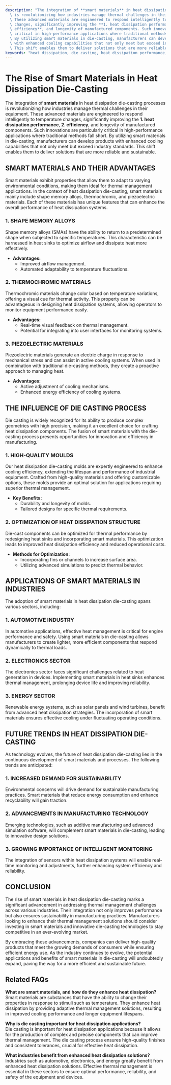 ```yaml
---
description: "The integration of **smart materials** in heat dissipation die-casting processes\
  \ is revolutionizing how industries manage thermal challenges in their equipment.\
  \ These advanced materials are engineered to respond intelligently to temperature\
  \ changes, significantly improving the **1. heat dissipation performance**, **2.\
  \ efficiency**, and longevity of manufactured components. Such innovations are particularly\
  \ critical in high-performance applications where traditional methods fall short.\
  \ By utilizing smart materials in die-casting, manufacturers can develop products\
  \ with enhanced cooling capabilities that not only meet but exceed industry standards.\
  \ This shift enables them to deliver solutions that are more reliable and sustainable."
keywords: "heat dissipation, die casting, heat dissipation performance, heat dissipation efficiency"
---
```

# The Rise of Smart Materials in Heat Dissipation Die-Casting

The integration of **smart materials** in heat dissipation die-casting processes is revolutionizing how industries manage thermal challenges in their equipment. These advanced materials are engineered to respond intelligently to temperature changes, significantly improving the **1. heat dissipation performance**, **2. efficiency**, and longevity of manufactured components. Such innovations are particularly critical in high-performance applications where traditional methods fall short. By utilizing smart materials in die-casting, manufacturers can develop products with enhanced cooling capabilities that not only meet but exceed industry standards. This shift enables them to deliver solutions that are more reliable and sustainable.

## SMART MATERIALS AND THEIR ADVANTAGES

Smart materials exhibit properties that allow them to adapt to varying environmental conditions, making them ideal for thermal management applications. In the context of heat dissipation die-casting, smart materials mainly include shape memory alloys, thermochromic, and piezoelectric materials. Each of these materials has unique features that can enhance the overall performance of heat dissipation systems.

### 1. SHAPE MEMORY ALLOYS

Shape memory alloys (SMAs) have the ability to return to a predetermined shape when subjected to specific temperatures. This characteristic can be harnessed in heat sinks to optimize airflow and dissipate heat more effectively.

- **Advantages:**
  - Improved airflow management.
  - Automated adaptability to temperature fluctuations.
  
### 2. THERMOCHROMIC MATERIALS

Thermochromic materials change color based on temperature variations, offering a visual cue for thermal activity. This property can be advantageous in designing heat dissipation systems, allowing operators to monitor equipment performance easily.

- **Advantages:**
  - Real-time visual feedback on thermal management.
  - Potential for integrating into user interfaces for monitoring systems.

### 3. PIEZOELECTRIC MATERIALS

Piezoelectric materials generate an electric charge in response to mechanical stress and can assist in active cooling systems. When used in combination with traditional die-casting methods, they create a proactive approach to managing heat.

- **Advantages:**
  - Active adjustment of cooling mechanisms.
  - Enhanced energy efficiency of cooling systems.

## THE INFLUENCE OF DIE CASTING PROCESS

Die casting is widely recognized for its ability to produce complex geometries with high precision, making it an excellent choice for crafting heat dissipation components. The fusion of smart materials with the die-casting process presents opportunities for innovation and efficiency in manufacturing.

### 1. HIGH-QUALITY MOULDS

Our heat dissipation die-casting molds are expertly engineered to enhance cooling efficiency, extending the lifespan and performance of industrial equipment. Crafted from high-quality materials and offering customizable options, these molds provide an optimal solution for applications requiring superior thermal management.

- **Key Benefits:**
  - Durability and longevity of molds.
  - Tailored designs for specific thermal requirements.

### 2. OPTIMIZATION OF HEAT DISSIPATION STRUCTURE

Die-cast components can be optimized for thermal performance by redesigning heat sinks and incorporating smart materials. This optimization leads to improved heat dissipation efficiency and reduced operational costs.

- **Methods for Optimization:**
  - Incorporating fins or channels to increase surface area.
  - Utilizing advanced simulations to predict thermal behavior.

## APPLICATIONS OF SMART MATERIALS IN INDUSTRIES

The adoption of smart materials in heat dissipation die-casting spans various sectors, including:

### 1. AUTOMOTIVE INDUSTRY

In automotive applications, effective heat management is critical for engine performance and safety. Using smart materials in die-casting allows manufacturers to create lighter, more efficient components that respond dynamically to thermal loads.

### 2. ELECTRONICS SECTOR

The electronics sector faces significant challenges related to heat generation in devices. Implementing smart materials in heat sinks enhances thermal management, prolonging device life and improving reliability.

### 3. ENERGY SECTOR

Renewable energy systems, such as solar panels and wind turbines, benefit from advanced heat dissipation strategies. The incorporation of smart materials ensures effective cooling under fluctuating operating conditions.

## FUTURE TRENDS IN HEAT DISSIPATION DIE-CASTING

As technology evolves, the future of heat dissipation die-casting lies in the continuous development of smart materials and processes. The following trends are anticipated:

### 1. INCREASED DEMAND FOR SUSTAINABILITY

Environmental concerns will drive demand for sustainable manufacturing practices. Smart materials that reduce energy consumption and enhance recyclability will gain traction.

### 2. ADVANCEMENTS IN MANUFACTURING TECHNOLOGY

Emerging technologies, such as additive manufacturing and advanced simulation software, will complement smart materials in die-casting, leading to innovative design solutions.

### 3. GROWING IMPORTANCE OF INTELLIGENT MONITORING

The integration of sensors within heat dissipation systems will enable real-time monitoring and adjustments, further enhancing system efficiency and reliability.

## CONCLUSION

The rise of smart materials in heat dissipation die-casting marks a significant advancement in addressing thermal management challenges across various industries. Their integration not only improves performance but also ensures sustainability in manufacturing practices. Manufacturers looking to enhance their thermal management solutions should consider investing in smart materials and innovative die-casting technologies to stay competitive in an ever-evolving market.

By embracing these advancements, companies can deliver high-quality products that meet the growing demands of consumers while ensuring efficient energy use. As the industry continues to evolve, the potential applications and benefits of smart materials in die-casting will undoubtedly expand, paving the way for a more efficient and sustainable future.

## Related FAQs

**What are smart materials, and how do they enhance heat dissipation?**  
Smart materials are substances that have the ability to change their properties in response to stimuli such as temperature. They enhance heat dissipation by providing adaptive thermal management solutions, resulting in improved cooling performance and longer equipment lifespans.

**Why is die casting important for heat dissipation applications?**  
Die casting is important for heat dissipation applications because it allows for the production of complex and precise components that can improve thermal management. The die casting process ensures high-quality finishes and consistent tolerances, crucial for effective heat dissipation.

**What industries benefit from enhanced heat dissipation solutions?**  
Industries such as automotive, electronics, and energy greatly benefit from enhanced heat dissipation solutions. Effective thermal management is essential in these sectors to ensure optimal performance, reliability, and safety of the equipment and devices.
